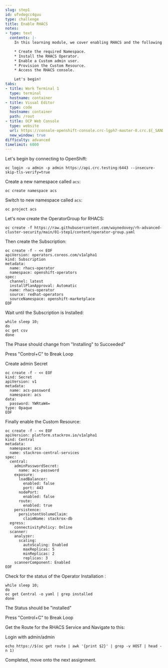 ```yaml
---
slug: step1
id: ufvdogcc4guu
type: challenge
title: Enable RHACS
notes:
- type: text
  contents: |-
    In this learning module, we cover enabling RHACS and the following Concepts:

    * Create the required Namespace.
    * Install the RHACS Operator.
    * Enable a Custom admin user.
    * Provision the Custom Resource.
    * Access the RHACS console.

    Let's begin!
tabs:
- title: Work Terminal 1
  type: terminal
  hostname: container
- title: Visual Editor
  type: code
  hostname: container
  path: /root
- title: OCP Web Console
  type: website
  url: https://console-openshift-console.crc-lgph7-master-0.crc.${_SANDBOX_ID}.instruqt.io
  new_window: true
difficulty: advanced
timelimit: 6000
---
```

Let's begin by connecting to OpenShift:

```
oc login -u admin -p admin https://api.crc.testing:6443 --insecure-skip-tls-verify=true
```

Create a new namespace called `acs`:

```
oc create namespace acs
```

Switch to new namespace called `acs`:

```
oc project acs
```

Let's now create the OperatorGroup for RHACS:

```
oc create -f https://raw.githubusercontent.com/waynedovey/rh-advanced-cluster-security/main/01-step1/content/operator-group.yaml
```

Then create the Subscription:

```
oc create -f - << EOF
apiVersion: operators.coreos.com/v1alpha1
kind: Subscription
metadata:
  name: rhacs-operator
  namespace: openshift-operators
spec:
  channel: latest
  installPlanApproval: Automatic
  name: rhacs-operator
  source: redhat-operators
  sourceNamespace: openshift-marketplace
EOF
```

Wait until the Subscription is Installed:

```
while sleep 10;
do
oc get csv
done
```

The Phase should change from "Installing" to Succeeded"

Press "Control+C" to Break Loop

Create admin Secret
```
oc create -f - << EOF
kind: Secret
apiVersion: v1
metadata:
  name: acs-password
  namespace: acs
data:
  password: YWRtaW4=
type: Opaque
EOF
```

Finally enable the Custom Resource:

```
oc create -f - << EOF
apiVersion: platform.stackrox.io/v1alpha1
kind: Central
metadata:
  namespace: acs
  name: stackrox-central-services
spec:
  central:
    adminPasswordSecret:
      name: acs-password
    exposure:
      loadBalancer:
        enabled: false
        port: 443
      nodePort:
        enabled: false
      route:
        enabled: true
    persistence:
      persistentVolumeClaim:
        claimName: stackrox-db
  egress:
    connectivityPolicy: Online
  scanner:
    analyzer:
      scaling:
        autoScaling: Enabled
        maxReplicas: 5
        minReplicas: 2
        replicas: 3
    scannerComponent: Enabled
EOF
```

Check for the status of the Operator Installation :

```
while sleep 10;
do
oc get Central -o yaml | grep installed
done
````

The Status should be "installed"

Press "Control+C" to Break Loop

Get the Route for the RHACS Service and Navigate to this:

Login with admin/admin

```
echo https://$(oc get route | awk '{print $2}' | grep -v HOST | head -n 1)
```

Completed, move onto the next assignment.
